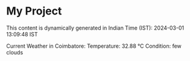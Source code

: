 # My Project

This content is dynamically generated in Indian Time (IST): 2024-03-01 13:09:48 IST


Current Weather in Coimbatore:
Temperature: 32.88 °C
Condition: few clouds
